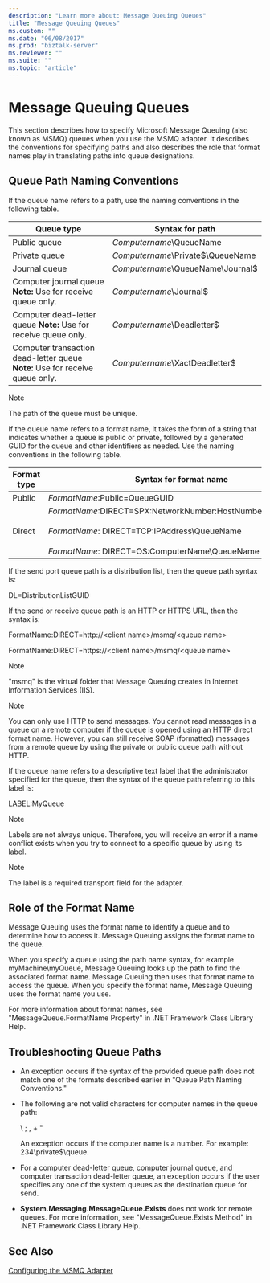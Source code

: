 ```yaml
---
description: "Learn more about: Message Queuing Queues"
title: "Message Queuing Queues"
ms.custom: ""
ms.date: "06/08/2017"
ms.prod: "biztalk-server"
ms.reviewer: ""
ms.suite: ""
ms.topic: "article"
---
```

# Message Queuing Queues
This section describes how to specify Microsoft Message Queuing (also known as MSMQ) queues when you use the MSMQ adapter. It describes the conventions for specifying paths and also describes the role that format names play in translating paths into queue designations.  
  
## Queue Path Naming Conventions  
 If the queue name refers to a path, use the naming conventions in the following table.  
  
|**Queue type**|**Syntax for path**|  
|--------------------|-------------------------|  
|Public queue|*Computername*\QueueName|  
|Private queue|*Computername*\Private$\QueueName|  
|Journal queue|*Computername*\QueueName\Journal$|  
|Computer journal queue **Note:**  Use for receive queue only.|*Computername*\Journal$|  
|Computer dead-letter queue **Note:**  Use for receive queue only.|*Computername*\Deadletter$|  
|Computer transaction dead-letter queue **Note:**  Use for receive queue only.|*Computername*\XactDeadletter$|  
  
> [!NOTE]
>  The path of the queue must be unique.  
  
 If the queue name refers to a format name, it takes the form of a string that indicates whether a queue is public or private, followed by a generated GUID for the queue and other identifiers as needed. Use the naming conventions in the following table.  
  
|**Format type**|**Syntax for format name**|  
|---------------------|--------------------------------|  
|Public|*FormatName*:Public=QueueGUID|  
|Direct|*FormatName*:DIRECT=SPX:NetworkNumber:HostNumber\QueueName<br /><br /> *FormatName*: DIRECT=TCP:IPAddress\QueueName<br /><br /> *FormatName*: DIRECT=OS:ComputerName\QueueName|  
  
 If the send port queue path is a distribution list, then the queue path syntax is:  
  
 DL=DistributionListGUID  
  
 If the send or receive queue path is an HTTP or HTTPS URL, then the syntax is:  
  
 FormatName:DIRECT=http://\<client name\>/msmq/\<queue name\>  
  
 FormatName:DIRECT=https://\<client name\>/msmq/\<queue name\>  
  
> [!NOTE]
>  "msmq" is the virtual folder that Message Queuing creates in Internet Information Services (IIS).  
  
> [!NOTE]
>  You can only use HTTP to send messages. You cannot read messages in a queue on a remote computer if the queue is opened using an HTTP direct format name. However, you can still receive SOAP (formatted) messages from a remote queue by using the private or public queue path without HTTP.  
  
 If the queue name refers to a descriptive text label that the administrator specified for the queue, then the syntax of the queue path referring to this label is:  
  
 LABEL:MyQueue  
  
> [!NOTE]
>  Labels are not always unique. Therefore, you will receive an error if a name conflict exists when you try to connect to a specific queue by using its label.  
  
> [!NOTE]
>  The label is a required transport field for the adapter.  
  
## Role of the Format Name  
 Message Queuing uses the format name to identify a queue and to determine how to access it. Message Queuing assigns the format name to the queue.  
  
 When you specify a queue using the path name syntax, for example myMachine\myQueue, Message Queuing looks up the path to find the associated format name. Message Queuing then uses that format name to access the queue. When you specify the format name, Message Queuing uses the format name you use.  
  
 For more information about format names, see "MessageQueue.FormatName Property" in .NET Framework Class Library Help.  
  
## Troubleshooting Queue Paths  
  
-   An exception occurs if the syntax of the provided queue path does not match one of the formats described earlier in "Queue Path Naming Conventions."  
  
-   The following are not valid characters for computer names in the queue path:  
  
     \ ; , + "  
  
     An exception occurs if the computer name is a number. For example: 234\private$\queue.  
  
-   For a computer dead-letter queue, computer journal queue, and computer transaction dead-letter queue, an exception occurs if the user specifies any one of the system queues as the destination queue for send.  
  
-   **System.Messaging.MessageQueue.Exists** does not work for remote queues. For more information, see "MessageQueue.Exists Method" in .NET Framework Class Library Help.  
  
## See Also  
 [Configuring the MSMQ Adapter](../core/configuring-the-msmq-adapter.md)
